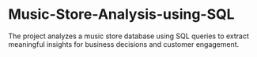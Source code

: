 # Music-Store-Analysis-using-SQL
The project analyzes a music store database using SQL queries to extract meaningful insights for business decisions and customer engagement.
